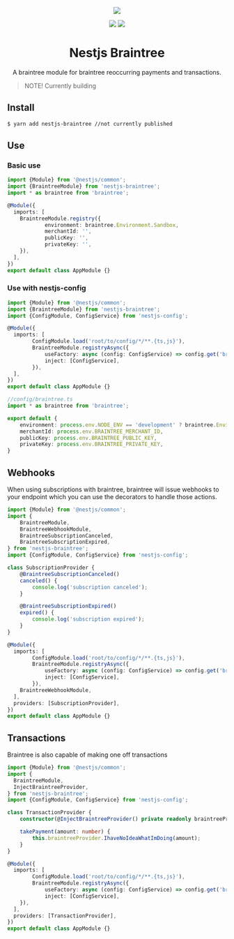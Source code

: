 <p align="center"><img src="https://avatars1.githubusercontent.com/u/41109786?s=200&v=4"/></p>
<p align="center">
    <a href="https://travis-ci.org/nestjs-community/nestjs-braintree"><img src="https://travis-ci.org/nestjs-community/nestjs-braintree.svg?branch=master"/></a>
    <a href="https://github.com/nestjs-community/nestjs-braintree/blob/master/LICENSE"><img src="https://img.shields.io/github/license/nestjs-community/nestjs-braintree.svg"/></a>
</p>
<h1 align="center">Nestjs Braintree</h1>

<p align="center">A braintree module for braintree reoccurring payments and transactions.</p>

> NOTE! Currently building

## Install 

```bash
$ yarn add nestjs-braintree //not currently published
```

## Use 

### Basic use

```typescript
import {Module} from '@nestjs/common';
import {BraintreeModule} from 'nestjs-braintree';
import * as braintree from 'braintree';

@Module({
  imports: [
    BraintreeModule.registry({
			environment: braintree.Environment.Sandbox,
			merchantId: '',
			publicKey: '',
			privateKey: '',
    }),
  ],
})
export default class AppModule {}
```
### Use with nestjs-config

```typescript
import {Module} from '@nestjs/common';
import {BraintreeModule} from 'nestjs-braintree';
import {ConfigModule, ConfigService} from 'nestjs-config';

@Module({
  imports: [
		ConfigModule.load('root/to/config/*/**.{ts,js}'),
		BraintreeModule.registryAsync({
			useFactory: async (config: ConfigService) => config.get('braintree'),
			inject: [ConfigService],
		}),
  ],
})
export default class AppModule {}

//config/braintree.ts
import * as braintree from 'braintree';

export default {
	environment: process.env.NODE_ENV == 'development' ? braintree.Environment.Sandbox : braintree.Environment.Live,
	merchantId: process.env.BRAINTREE_MERCHANT_ID,
	publicKey: process.env.BRAINTREE_PUBLIC_KEY,
	privateKey: process.env.BRAINTREE_PRIVATE_KEY,
}
```

## Webhooks 

When using subscriptions with braintree, braintree will issue webhooks to your endpoint which you can use the decorators to handle those actions. 

```typescript 
import {Module} from '@nestjs/common';
import {
	BraintreeModule, 
	BraintreeWebhookModule, 
	BraintreeSubscriptionCanceled, 
	BraintreeSubscriptionExpired,
} from 'nestjs-braintree';
import {ConfigModule, ConfigService} from 'nestjs-config';

class SubscriptionProvider {
	@BraintreeSubscriptionCanceled()
	canceled() {
		console.log('subscription canceled');
	}

	@BraintreeSubscriptionExpired()
	expired() {
		console.log('subscription expired');
	}
}

@Module({
  imports: [
		ConfigModule.load('root/to/config/*/**.{ts,js}'),
		BraintreeModule.registryAsync({
			useFactory: async (config: ConfigService) => config.get('braintree'),
			inject: [ConfigService],
		}),
    BraintreeWebhookModule,
  ],
  providers: [SubscriptionProvider],
})
export default class AppModule {}
```

## Transactions

Braintree is also capable of making one off transactions 

```typescript 
import {Module} from '@nestjs/common';
import {
  BraintreeModule,
  InjectBraintreeProvider,
} from 'nestjs-braintree';
import {ConfigModule, ConfigService} from 'nestjs-config';

class TransactionProvider {
	constructor(@InjectBraintreeProvider() private readonly braintreeProvider: BraintreeProvider) {}

	takePayment(amount: number) {
		this.braintreeProvider.IhaveNoIdeaWhatImDoing(amount);
	}
}

@Module({
  imports: [
		ConfigModule.load('root/to/config/*/**.{ts,js}'),
		BraintreeModule.registryAsync({
			useFactory: async (config: ConfigService) => config.get('braintree'),
			inject: [ConfigService],
    }),
  ],
  providers: [TransactionProvider],
})
export default class AppModule {}
```
